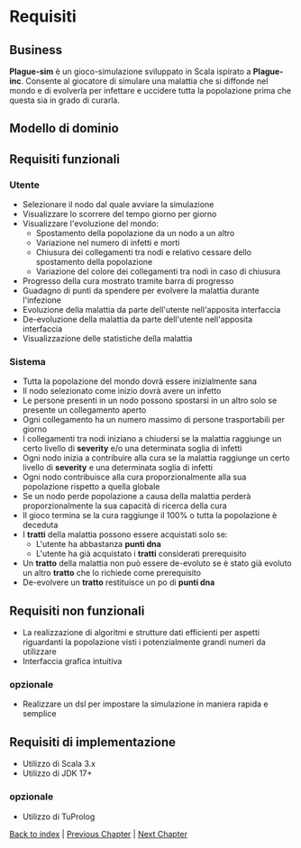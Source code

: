 # Requisiti

## Business
**Plague-sim** è un gioco-simulazione sviluppato in Scala ispirato a **Plague-inc**. Consente al giocatore di simulare
una malattia che si diffonde nel mondo e di evolverla per infettare e uccidere tutta la popolazione prima 
che questa sia in grado di curarla.

## Modello di dominio


## Requisiti funzionali

### Utente
- Selezionare il nodo dal quale avviare la simulazione
- Visualizzare lo scorrere del tempo giorno per giorno
- Visualizzare l'evoluzione del mondo:
  - Spostamento della popolazione da un nodo a un altro
  - Variazione nel numero di infetti e morti
  - Chiusura dei collegamenti tra nodi e relativo cessare dello spostamento della popolazione
  - Variazione del colore dei collegamenti tra nodi in caso di chiusura
- Progresso della cura mostrato tramite barra di progresso
- Guadagno di punti da spendere per evolvere la malattia durante l'infezione
- Evoluzione della malattia da parte dell'utente nell'apposita interfaccia
- De-evoluzione della malattia da parte dell'utente nell'apposita interfaccia
- Visualizzazione delle statistiche della malattia

### Sistema
- Tutta la popolazione del mondo dovrà essere inizialmente sana
- Il nodo selezionato come inizio dovrà avere un infetto
- Le persone presenti in un nodo possono spostarsi in un altro solo se presente un collegamento aperto
- Ogni collegamento ha un numero massimo di persone trasportabili per giorno
- I collegamenti tra nodi iniziano a chiudersi se la malattia raggiunge un certo livello di **severity** e/o una 
determinata soglia di infetti
- Ogni nodo inizia a contribuire alla cura se la malattia raggiunge un certo livello di **severity** e una determinata
soglia di infetti
- Ogni nodo contribuisce alla cura proporzionalmente alla sua popolazione rispetto a quella globale
- Se un nodo perde popolazione a causa della malattia perderà proporzionalmente la sua capacità di ricerca della cura
- Il gioco termina se la cura raggiunge il 100% o tutta la popolazione è deceduta
- I **tratti** della malattia possono essere acquistati solo se:
  - L'utente ha abbastanza **punti dna**
  - L'utente ha già acquistato i **tratti** considerati prerequisito
- Un **tratto** della malattia non può essere de-evoluto se è stato già evoluto un altro **tratto** che lo richiede 
come prerequisito
- De-evolvere un **tratto** restituisce un po di **punti dna**

## Requisiti non funzionali
- La realizzazione di algoritmi e strutture dati efficienti per aspetti riguardanti la popolazione visti 
i potenzialmente grandi numeri da utilizzare 
- Interfaccia grafica intuitiva

### opzionale
- Realizzare un dsl per impostare la simulazione in maniera rapida e semplice
  
## Requisiti di implementazione
- Utilizzo di Scala 3.x
- Utilizzo di JDK 17+
### opzionale
- Utilizzo di TuProlog

[Back to index](../index.md) |
[Previous Chapter](../1-development-process/dev-process) |
[Next Chapter](../3-architectural-design/design.md)